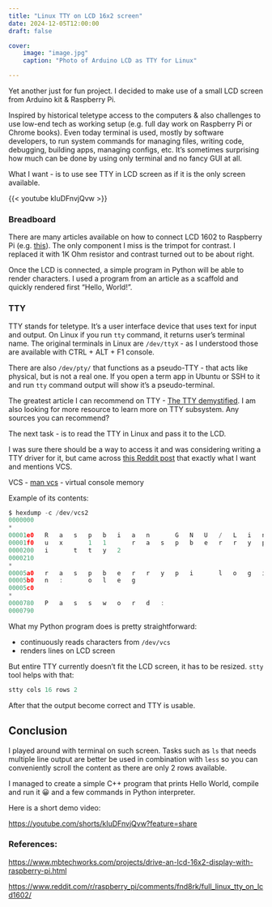 ```yaml
---
title: "Linux TTY on LCD 16x2 screen"
date: 2024-12-05T12:00:00
draft: false

cover:
    image: "image.jpg"
    caption: "Photo of Arduino LCD as TTY for Linux"

---
```


Yet another just for fun project. I decided to make use of a small LCD screen from Arduino kit & Raspberry Pi.

Inspired by historical teletype access to the computers & also challenges to use low-end tech as working setup (e.g. full day work on Raspberry Pi or Chrome books). Even today terminal is used, mostly by software developers, to run system commands for managing files, writing code, debugging, building apps, managing configs, etc. It’s sometimes surprising how much can be done by using only terminal and no fancy GUI at all.

What I want - is to use see TTY in LCD screen as if it is the only screen available.

{{< youtube kIuDFnvjQvw >}}

### Breadboard

There are many articles available on how to connect LCD 1602 to Raspberry Pi (e.g. [this](https://www.mbtechworks.com/projects/drive-an-lcd-16x2-display-with-raspberry-pi.html)). The only component I miss is the trimpot for contrast. I replaced it with 1K Ohm resistor and contrast turned out to be about right.

Once the LCD is connected, a simple program in Python will be able to render characters. I used a program from an article as a scaffold and quickly rendered first “Hello, World!”.

### TTY

TTY stands for teletype. It’s a user interface device that uses text for input and output. On Linux if you run `tty` command, it returns user’s terminal name. The original terminals in Linux are `/dev/ttyX` - as I understood those are available with CTRL + ALT + F1 console.

There are also `/dev/pty/` that functions as a pseudo-TTY - that acts like physical, but is not a real one. If you open a term app in Ubuntu or SSH to it and run `tty` command output will show it’s a pseudo-terminal.

The greatest article I can recommend on TTY - [The TTY demystified](http://www.linusakesson.net/programming/tty/index.php). I am also looking for more resource to learn more on TTY subsystem. Any sources you can recommend?

The next task - is to read the TTY in Linux and pass it to the LCD.

I was sure there should be a way to access it and was considering writing a TTY driver for it, but came across [this Reddit post](https://www.reddit.com/r/raspberry_pi/comments/fnd8rk/full_linux_tty_on_lcd1602/) that exactly what I want and mentions VCS.

VCS - [man vcs](https://man7.org/linux/man-pages/man4/vcs.4.html) - virtual console memory

Example of its contents:

```jsx
$ hexdump -c /dev/vcs2
0000000
*
00001e0   R   a   s   p   b   i   a   n       G   N   U   /   L   i   n
00001f0   u   x       1   1       r   a   s   p   b   e   r   r   y   p
0000200   i       t   t   y   2
0000210
*
00005a0   r   a   s   p   b   e   r   r   y   p   i       l   o   g   i
00005b0   n   :       o   l   e   g
00005c0
*
0000780   P   a   s   s   w   o   r   d   :
0000790
```

What my Python program does is pretty straightforward:

- continuously reads characters from `/dev/vcs`
- renders lines on LCD screen

But entire TTY currently doesn’t fit the LCD screen, it has to be resized. `stty` tool helps with that:

```jsx
stty cols 16 rows 2
```

After that the output become correct and TTY is usable. 

## Conclusion

I played around with terminal on such screen. Tasks such as `ls` that needs multiple line output are better be used in combination with `less` so you can conveniently scroll the content as there are only 2 rows available.

I managed to create a simple C++ program that prints Hello World, compile and run it 😀 and a few commands in Python interpreter.

Here is a short demo video:

https://youtube.com/shorts/kIuDFnvjQvw?feature=share

### References:

https://www.mbtechworks.com/projects/drive-an-lcd-16x2-display-with-raspberry-pi.html

https://www.reddit.com/r/raspberry_pi/comments/fnd8rk/full_linux_tty_on_lcd1602/